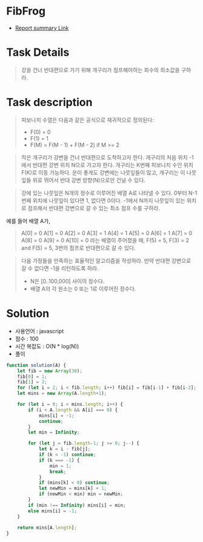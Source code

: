 # FibFrog
* [Report summary Link](https://app.codility.com/demo/results/trainingE6KYAY-7NK/)
# Task Details
> 강을 건너 반대편으로 가기 위해 개구리가 점프해야하는 회수의 최소값을 구하라.
# Task description
> 피보나치 수열은 다음과 같은 공식으로 재귀적으로 정의된다:
> * F(0) = 0
> * F(1) = 1
> * F(M) = F(M - 1) + F(M - 2) if M >= 2

> 작은 개구리가 강변을 건너 반대편으로 도착하고자 한다. 개구리의 처음 위치 -1에서 반대편 강변 위치 N으로 가고자 한다. 개구리는 K번째 피보나치 수인 위치 F(K)로 이동 가능하다. 운이 좋게도 강변에는 나뭇잎들이 많고, 개구리는 이 나뭇잎들 위로 뛰어서 반대 강변 방향(N)으로만 건널 수 있다.

> 강에 있는 나뭇잎은 N개의 정수로 이루어진 배열 A로 나타낼 수 있다. 0부터 N-1번째 위치에 나뭇잎이 있다면 1, 없다면 0이다. -1에서 N까지 나뭇잎이 있는 위치로 점프해서 반대편 강변으로 갈 수 있는 최소 점프 수를 구하라. 

예를 들어 배열 A가, 
>   A[0] = 0 
    A[1] = 0
    A[2] = 0
    A[3] = 1
    A[4] = 1
    A[5] = 0
    A[6] = 1
    A[7] = 0
    A[8] = 0
    A[9] = 0
    A[10] = 0
> 라는 배열이 주어졌을 때,  F(5) = 5, F(3) = 2 and F(5) = 5, 3번의 점프로 반대편으로 갈 수 있다.

> 다음 가정들을 만족하는 효율적인 알고리즘을 작성하라. 만약 반대편 강변으로 갈 수 없다면 -1을 리턴하도록 하라.
> * N은 [0..100,000] 사이의 정수다.
> * 배열 A의 각 원소는 0 또는 1로 이루어진 정수다.
<!--
# Logic
* [학습자료](https://github.com/Pyotato/codility_practice/tree/Fibonacci-numbers#%EC%98%88%EC%8B%9C-4--%EB%91%90-%EC%88%98%EC%9D%98-%ED%95%A9%EC%9D%B4-%ED%94%BC%EB%B3%B4%EB%82%98%EC%B9%98-%EC%88%98%EC%9D%B8%EC%A7%80-%EC%97%AC%EB%B6%80)에 의하면 30개의 숫자로 1,000,000 이하의 피보나치 수를 log(n)시간으로 알 수 있다 (동적프로그래밍 활용).
* 
| Index | 0 | 1 | 2 | `3` | 4  | `5` | 6 | 7 | 8 | 9 | 10 | 11 | 12 |
| :--: | :--: |:--: | :--: |:--: | :--: |:--: |:--: |:--: |:--: |:--: |:--: |:--: |:--: |
| A[Index] | 0 |0 | 0 |`1` | `1` |0 |`1 |0 |0 |0 |0 | | |
-->
# Solution 
* 사용언어 : javascript
* 점수 : 100
* 시간 복잡도 : O(N * log(N))
* 풀이
```javascript
function solution(A) {
    let fib = new Array(30);
    fib[0] = 1; 
    fib[1] = 2;
    for (let i = 2; i < fib.length; i++) fib[i] = fib[i-1] + fib[i-2];
    let mins = new Array(A.length+1);

    for (let i = 0; i < mins.length; i++) {
        if (i < A.length && A[i] === 0) {
            mins[i] = -1;
            continue;
        }
        let min = Infinity;

        for (let j = fib.length-1; j >= 0; j--) {
            let k = i - fib[j];
            if (k < -1) continue;
            if (k === -1) {
                min = 1;
                break;
            }
            if (mins[k] < 0) continue;
            let newMin = mins[k] + 1;
            if (newMin < min) min = newMin;
        }
        if (min !== Infinity) mins[i] = min;
        else mins[i] = -1;
    }    
    
    return mins[A.length];
}
```
